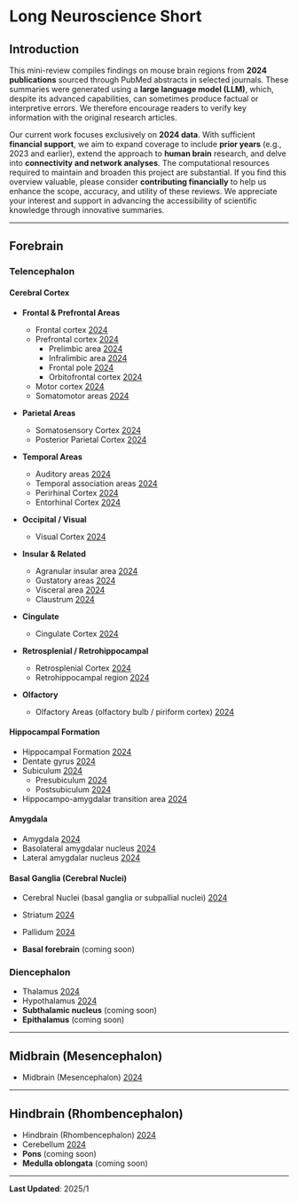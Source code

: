 
# Long Neuroscience Short

## Introduction

This mini-review compiles findings on mouse brain regions from **2024 publications** sourced through PubMed abstracts in selected journals. These summaries were generated using a **large language model (LLM)**, which, despite its advanced capabilities, can sometimes produce factual or interpretive errors. We therefore encourage readers to verify key information with the original research articles.

Our current work focuses exclusively on **2024 data**. With sufficient **financial support**, we aim to expand coverage to include **prior years** (e.g., 2023 and earlier), extend the approach to **human brain** research, and delve into **connectivity and network analyses**. The computational resources required to maintain and broaden this project are substantial. If you find this overview valuable, please consider **contributing financially** to help us enhance the scope, accuracy, and utility of these reviews. We appreciate your interest and support in advancing the accessibility of scientific knowledge through innovative summaries.

---

## Forebrain

### Telencephalon

#### Cerebral Cortex

- **Frontal & Prefrontal Areas**  
  - Frontal cortex [2024](md_2024/2024_Frontal_cortex.md)  
  - Prefrontal cortex [2024](md_2024/2024_Prefrontal_cortex.md)  
    - Prelimbic area [2024](md_2024/2024_Prelimbic_area.md)  
    - Infralimbic area [2024](md_2024/2024_Infralimbic_area.md)  
    - Frontal pole [2024](md_2024/2024_Frontal_pole.md)  
    - Orbitofrontal cortex [2024](md_2024/2024_Orbitofrontal_cortex.md)
  - Motor cortex [2024](md_2024/2024_Motor_cortex.md)  
  - Somatomotor areas [2024](md_2024/2024_Somatomotor_areas.md)

- **Parietal Areas**  
  - Somatosensory Cortex [2024](md_2024/2024_Somatosensory_Cortex.md)
  - Posterior Parietal Cortex [2024](md_2024/2024_Posterior_Parietal_Cortex.md)

- **Temporal Areas**  
  - Auditory areas [2024](md_2024/2024_Auditory_areas.md)  
  - Temporal association areas [2024](md_2024/2024_Temporal_association_areas.md)  
  - Perirhinal Cortex [2024](md_2024/2024_Perirhinal_Cortex.md)
  - Entorhinal Cortex [2024](md_2024/2024_Entorhinal_Cortex.md)

- **Occipital / Visual**  
  - Visual Cortex [2024](md_2024/2024_Visual_Cortex.md)

- **Insular & Related**  
  - Agranular insular area [2024](md_2024/2024_Agranular_insular_area.md)  
  - Gustatory areas [2024](md_2024/2024_Gustatory_areas.md)  
  - Visceral area [2024](md_2024/2024_Visceral_area.md)  
  - Claustrum [2024](md_2024/2024_Claustrum.md)

- **Cingulate**  
  - Cingulate Cortex [2024](md_2024/2024_Cingulate_Cortex.md)

- **Retrosplenial / Retrohippocampal**  
  - Retrosplenial Cortex [2024](md_2024/2024_Retrosplenial_Cortex.md)
  - Retrohippocampal region [2024](md_2024/2024_Retrohippocampal_region.md)

- **Olfactory**  
  - Olfactory Areas (olfactory bulb / piriform cortex) [2024](<md_2024/2024_Olfactory_Areas_(olfactory_bulb_piriform_cortex).md>)

#### Hippocampal Formation

- Hippocampal Formation [2024](md_2024/2024_Hippocampal_Formation.md) 
- Dentate gyrus [2024](md_2024/2024_Dentate_gyrus.md)  
- Subiculum [2024](md_2024/2024_Subiculum.md)  
  - Presubiculum [2024](md_2024/2024_Presubiculum.md)  
  - Postsubiculum [2024](md_2024/2024_Postsubiculum.md)  
- Hippocampo-amygdalar transition area [2024](md_2024/2024_Hippocampo-amygdalar_transition_area.md)

#### Amygdala

- Amygdala [2024](md_2024/2024_Amygdala.md)  
- Basolateral amygdalar nucleus [2024](md_2024/2024_Basolateral_amygdalar_nucleus.md)  
- Lateral amygdalar nucleus [2024](md_2024/2024_Lateral_amygdalar_nucleus.md)

#### Basal Ganglia (Cerebral Nuclei)

- Cerebral Nuclei (basal ganglia or subpallial nuclei) [2024](<md_2024/2024_Cerebral_Nuclei_(basal_ganglia_or_subpallial_nuclei).md>)  
- Striatum [2024](md_2024/2024_Striatum.md)  
- Pallidum [2024](md_2024/2024_Pallidum.md)  

- **Basal forebrain** (coming soon)

### Diencephalon

- Thalamus [2024](md_2024/2024_Thalamus.md)  
- Hypothalamus [2024](md_2024/2024_Hypothalamus.md)  
- **Subthalamic nucleus** (coming soon)  
- **Epithalamus** (coming soon)

---

## Midbrain (Mesencephalon)

- Midbrain (Mesencephalon) [2024](md_2024/2024_Midbrain_(Mesencephalon).md)

---

## Hindbrain (Rhombencephalon)

- Hindbrain (Rhombencephalon) [2024](md_2024/2024_Hindbrain_(Rhombencephalon).md)  
- Cerebellum [2024](md_2024/2024_Cerebellum.md)  
- **Pons** (coming soon)  
- **Medulla oblongata** (coming soon)

---

**Last Updated**: 2025/1
